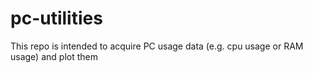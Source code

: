 # pc-utilities
This repo is intended to acquire PC usage data (e.g. cpu usage or RAM usage) and plot them
